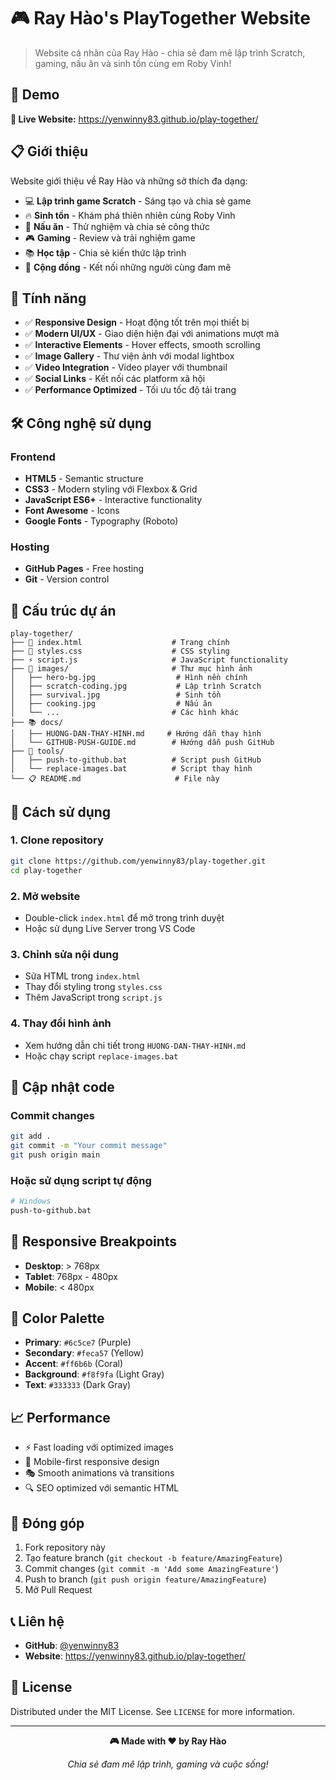 # 🎮 Ray Hào's PlayTogether Website

> Website cá nhân của Ray Hào - chia sẻ đam mê lập trình Scratch, gaming, nấu ăn và sinh tồn cùng em Roby Vinh!

## 🌟 Demo

**🔗 Live Website:** https://yenwinny83.github.io/play-together/

## 📋 Giới thiệu

Website giới thiệu về Ray Hào và những sở thích đa dạng:
- 💻 **Lập trình game Scratch** - Sáng tạo và chia sẻ game
- 🔥 **Sinh tồn** - Khám phá thiên nhiên cùng Roby Vinh  
- 🍳 **Nấu ăn** - Thử nghiệm và chia sẻ công thức
- 🎮 **Gaming** - Review và trải nghiệm game
- 📚 **Học tập** - Chia sẻ kiến thức lập trình
- 👥 **Cộng đồng** - Kết nối những người cùng đam mê

## 🚀 Tính năng

- ✅ **Responsive Design** - Hoạt động tốt trên mọi thiết bị
- ✅ **Modern UI/UX** - Giao diện hiện đại với animations mượt mà
- ✅ **Interactive Elements** - Hover effects, smooth scrolling
- ✅ **Image Gallery** - Thư viện ảnh với modal lightbox
- ✅ **Video Integration** - Video player với thumbnail
- ✅ **Social Links** - Kết nối các platform xã hội
- ✅ **Performance Optimized** - Tối ưu tốc độ tải trang

## 🛠️ Công nghệ sử dụng

### Frontend
- **HTML5** - Semantic structure
- **CSS3** - Modern styling với Flexbox & Grid
- **JavaScript ES6+** - Interactive functionality
- **Font Awesome** - Icons
- **Google Fonts** - Typography (Roboto)

### Hosting
- **GitHub Pages** - Free hosting
- **Git** - Version control

## 📁 Cấu trúc dự án

```
play-together/
├── 📄 index.html                    # Trang chính
├── 🎨 styles.css                    # CSS styling
├── ⚡ script.js                     # JavaScript functionality
├── 📸 images/                       # Thư mục hình ảnh
│   ├── hero-bg.jpg                  # Hình nền chính
│   ├── scratch-coding.jpg           # Lập trình Scratch
│   ├── survival.jpg                 # Sinh tồn
│   ├── cooking.jpg                  # Nấu ăn
│   └── ...                         # Các hình khác
├── 📚 docs/
│   ├── HUONG-DAN-THAY-HINH.md     # Hướng dẫn thay hình
│   └── GITHUB-PUSH-GUIDE.md        # Hướng dẫn push GitHub
├── 🔧 tools/
│   ├── push-to-github.bat          # Script push GitHub
│   └── replace-images.bat          # Script thay hình
└── 📋 README.md                     # File này
```

## 🎯 Cách sử dụng

### 1. Clone repository
```bash
git clone https://github.com/yenwinny83/play-together.git
cd play-together
```

### 2. Mở website
- Double-click `index.html` để mở trong trình duyệt
- Hoặc sử dụng Live Server trong VS Code

### 3. Chỉnh sửa nội dung
- Sửa HTML trong `index.html`
- Thay đổi styling trong `styles.css`  
- Thêm JavaScript trong `script.js`

### 4. Thay đổi hình ảnh
- Xem hướng dẫn chi tiết trong `HUONG-DAN-THAY-HINH.md`
- Hoặc chạy script `replace-images.bat`

## 🔄 Cập nhật code

### Commit changes
```bash
git add .
git commit -m "Your commit message"
git push origin main
```

### Hoặc sử dụng script tự động
```bash
# Windows
push-to-github.bat
```

## 📱 Responsive Breakpoints

- **Desktop**: > 768px
- **Tablet**: 768px - 480px
- **Mobile**: < 480px

## 🎨 Color Palette

- **Primary**: `#6c5ce7` (Purple)
- **Secondary**: `#feca57` (Yellow) 
- **Accent**: `#ff6b6b` (Coral)
- **Background**: `#f8f9fa` (Light Gray)
- **Text**: `#333333` (Dark Gray)

## 📈 Performance

- ⚡ Fast loading với optimized images
- 📱 Mobile-first responsive design
- 🎭 Smooth animations và transitions
- 🔍 SEO optimized với semantic HTML

## 🤝 Đóng góp

1. Fork repository này
2. Tạo feature branch (`git checkout -b feature/AmazingFeature`)
3. Commit changes (`git commit -m 'Add some AmazingFeature'`)
4. Push to branch (`git push origin feature/AmazingFeature`)
5. Mở Pull Request

## 📞 Liên hệ

- **GitHub**: [@yenwinny83](https://github.com/yenwinny83)
- **Website**: https://yenwinny83.github.io/play-together/

## 📄 License

Distributed under the MIT License. See `LICENSE` for more information.

---

<div align="center">

**🎮 Made with ❤️ by Ray Hào**

*Chia sẻ đam mê lập trình, gaming và cuộc sống!*

</div>
